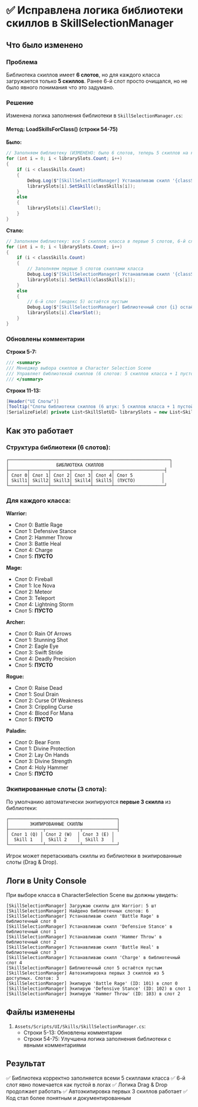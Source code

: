 # ✅ Исправлена логика библиотеки скиллов в SkillSelectionManager

## Что было изменено

### Проблема
Библиотека скиллов имеет **6 слотов**, но для каждого класса загружается только **5 скиллов**. Ранее 6-й слот просто очищался, но не было явного понимания что это задумано.

### Решение
Изменена логика заполнения библиотеки в `SkillSelectionManager.cs`:

#### Метод: LoadSkillsForClass() (строки 54-75)

**Было:**
```csharp
// Заполняем библиотеку (ИЗМЕНЕНО: было 6 слотов, теперь 5 скиллов на класс)
for (int i = 0; i < librarySlots.Count; i++)
{
    if (i < classSkills.Count)
    {
        Debug.Log($"[SkillSelectionManager] Устанавливаю скилл '{classSkills[i].skillName}' в слот {i}");
        librarySlots[i].SetSkill(classSkills[i]);
    }
    else
    {
        librarySlots[i].ClearSlot();
    }
}
```

**Стало:**
```csharp
// Заполняем библиотеку: все 5 скиллов класса в первые 5 слотов, 6-й слот остаётся пустым
for (int i = 0; i < librarySlots.Count; i++)
{
    if (i < classSkills.Count)
    {
        // Заполняем первые 5 слотов скиллами класса
        Debug.Log($"[SkillSelectionManager] Устанавливаю скилл '{classSkills[i].skillName}' в библиотечный слот {i}");
        librarySlots[i].SetSkill(classSkills[i]);
    }
    else
    {
        // 6-й слот (индекс 5) остаётся пустым
        Debug.Log($"[SkillSelectionManager] Библиотечный слот {i} остаётся пустым");
        librarySlots[i].ClearSlot();
    }
}
```

### Обновлены комментарии

**Строки 5-7:**
```csharp
/// <summary>
/// Менеджер выбора скиллов в Character Selection Scene
/// Управляет библиотекой скиллов (6 слотов: 5 скиллов класса + 1 пустой) и экипированными слотами (3 шт)
/// </summary>
```

**Строки 11-13:**
```csharp
[Header("UI Слоты")]
[Tooltip("Слоты библиотеки скиллов (6 штук: 5 скиллов класса + 1 пустой слот)")]
[SerializeField] private List<SkillSlotUI> librarySlots = new List<SkillSlotUI>(6);
```

## Как это работает

### Структура библиотеки (6 слотов):

```
┌─────────────────────────────────────────────────────────────┐
│                  БИБЛИОТЕКА СКИЛЛОВ                         │
├───────┬───────┬───────┬───────┬───────┬───────────────────┤
│ Слот 0│ Слот 1│ Слот 2│ Слот 3│ Слот 4│ Слот 5           │
│ Skill1│ Skill2│ Skill3│ Skill4│ Skill5│ (ПУСТО)          │
└───────┴───────┴───────┴───────┴───────┴───────────────────┘
```

### Для каждого класса:

**Warrior:**
- Слот 0: Battle Rage
- Слот 1: Defensive Stance
- Слот 2: Hammer Throw
- Слот 3: Battle Heal
- Слот 4: Charge
- Слот 5: **ПУСТО**

**Mage:**
- Слот 0: Fireball
- Слот 1: Ice Nova
- Слот 2: Meteor
- Слот 3: Teleport
- Слот 4: Lightning Storm
- Слот 5: **ПУСТО**

**Archer:**
- Слот 0: Rain Of Arrows
- Слот 1: Stunning Shot
- Слот 2: Eagle Eye
- Слот 3: Swift Stride
- Слот 4: Deadly Precision
- Слот 5: **ПУСТО**

**Rogue:**
- Слот 0: Raise Dead
- Слот 1: Soul Drain
- Слот 2: Curse Of Weakness
- Слот 3: Crippling Curse
- Слот 4: Blood For Mana
- Слот 5: **ПУСТО**

**Paladin:**
- Слот 0: Bear Form
- Слот 1: Divine Protection
- Слот 2: Lay On Hands
- Слот 3: Divine Strength
- Слот 4: Holy Hammer
- Слот 5: **ПУСТО**

### Экипированные слоты (3 слота):

По умолчанию автоматически экипируются **первые 3 скилла** из библиотеки:

```
┌─────────────────────────────────────────┐
│        ЭКИПИРОВАННЫЕ СКИЛЛЫ             │
├─────────────┬─────────────┬─────────────┤
│ Слот 1 (Q) │ Слот 2 (W)  │ Слот 3 (E) │
│  Skill 1   │  Skill 2    │  Skill 3   │
└─────────────┴─────────────┴─────────────┘
```

Игрок может перетаскивать скиллы из библиотеки в экипированные слоты (Drag & Drop).

## Логи в Unity Console

При выборе класса в CharacterSelection Scene вы должны увидеть:

```
[SkillSelectionManager] Загружаю скиллы для Warrior: 5 шт
[SkillSelectionManager] Найдено библиотечных слотов: 6
[SkillSelectionManager] Устанавливаю скилл 'Battle Rage' в библиотечный слот 0
[SkillSelectionManager] Устанавливаю скилл 'Defensive Stance' в библиотечный слот 1
[SkillSelectionManager] Устанавливаю скилл 'Hammer Throw' в библиотечный слот 2
[SkillSelectionManager] Устанавливаю скилл 'Battle Heal' в библиотечный слот 3
[SkillSelectionManager] Устанавливаю скилл 'Charge' в библиотечный слот 4
[SkillSelectionManager] Библиотечный слот 5 остаётся пустым
[SkillSelectionManager] Автоэкипировка первых 3 скиллов из 5 доступных. Слотов: 3
[SkillSelectionManager] Экипирую 'Battle Rage' (ID: 101) в слот 0
[SkillSelectionManager] Экипирую 'Defensive Stance' (ID: 102) в слот 1
[SkillSelectionManager] Экипирую 'Hammer Throw' (ID: 103) в слот 2
```

## Файлы изменены

1. `Assets/Scripts/UI/Skills/SkillSelectionManager.cs`:
   - Строки 5-13: Обновлены комментарии
   - Строки 54-75: Улучшена логика заполнения библиотеки с явными комментариями

## Результат

✅ Библиотека корректно заполняется всеми 5 скиллами класса
✅ 6-й слот явно помечается как пустой в логах
✅ Логика Drag & Drop продолжает работать
✅ Автоэкипировка первых 3 скиллов работает
✅ Код стал более понятным и документированным
